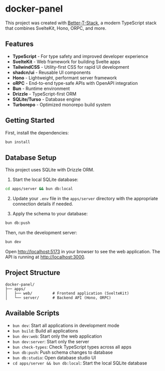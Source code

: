 # docker-panel

This project was created with [Better-T-Stack](https://github.com/AmanVarshney01/create-better-t-stack), a modern TypeScript stack that combines SvelteKit, Hono, ORPC, and more.

## Features

- **TypeScript** - For type safety and improved developer experience
- **SvelteKit** - Web framework for building Svelte apps
- **TailwindCSS** - Utility-first CSS for rapid UI development
- **shadcn/ui** - Reusable UI components
- **Hono** - Lightweight, performant server framework
- **oRPC** - End-to-end type-safe APIs with OpenAPI integration
- **Bun** - Runtime environment
- **Drizzle** - TypeScript-first ORM
- **SQLite/Turso** - Database engine
- **Turborepo** - Optimized monorepo build system

## Getting Started

First, install the dependencies:

```bash
bun install
```
## Database Setup

This project uses SQLite with Drizzle ORM.

1. Start the local SQLite database:
```bash
cd apps/server && bun db:local
```


2. Update your `.env` file in the `apps/server` directory with the appropriate connection details if needed.

3. Apply the schema to your database:
```bash
bun db:push
```


Then, run the development server:

```bash
bun dev
```

Open [http://localhost:5173](http://localhost:5173) in your browser to see the web application.
The API is running at [http://localhost:3000](http://localhost:3000).







## Project Structure

```
docker-panel/
├── apps/
│   ├── web/         # Frontend application (SvelteKit)
│   └── server/      # Backend API (Hono, ORPC)
```

## Available Scripts

- `bun dev`: Start all applications in development mode
- `bun build`: Build all applications
- `bun dev:web`: Start only the web application
- `bun dev:server`: Start only the server
- `bun check-types`: Check TypeScript types across all apps
- `bun db:push`: Push schema changes to database
- `bun db:studio`: Open database studio UI
- `cd apps/server && bun db:local`: Start the local SQLite database
